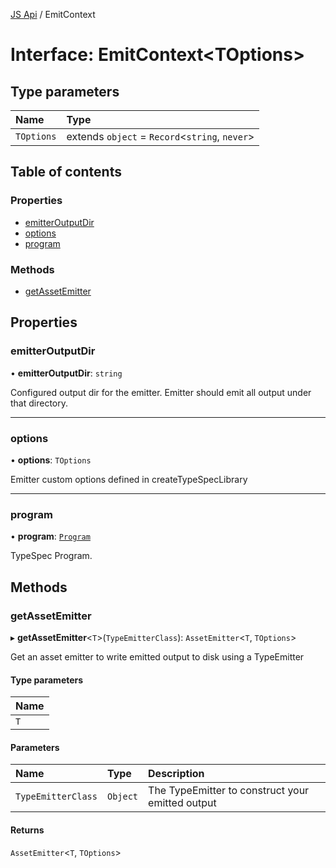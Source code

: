 [JS Api](../index.md) / EmitContext

# Interface: EmitContext<TOptions\>

## Type parameters

| Name | Type |
| :------ | :------ |
| `TOptions` | extends `object` = `Record`<`string`, `never`\> |

## Table of contents

### Properties

- [emitterOutputDir](EmitContext.md#emitteroutputdir)
- [options](EmitContext.md#options)
- [program](EmitContext.md#program)

### Methods

- [getAssetEmitter](EmitContext.md#getassetemitter)

## Properties

### emitterOutputDir

• **emitterOutputDir**: `string`

Configured output dir for the emitter. Emitter should emit all output under that directory.

___

### options

• **options**: `TOptions`

Emitter custom options defined in createTypeSpecLibrary

___

### program

• **program**: [`Program`](Program.md)

TypeSpec Program.

## Methods

### getAssetEmitter

▸ **getAssetEmitter**<`T`\>(`TypeEmitterClass`): `AssetEmitter`<`T`, `TOptions`\>

Get an asset emitter to write emitted output to disk using a TypeEmitter

#### Type parameters

| Name |
| :------ |
| `T` |

#### Parameters

| Name | Type | Description |
| :------ | :------ | :------ |
| `TypeEmitterClass` | `Object` | The TypeEmitter to construct your emitted output |

#### Returns

`AssetEmitter`<`T`, `TOptions`\>
